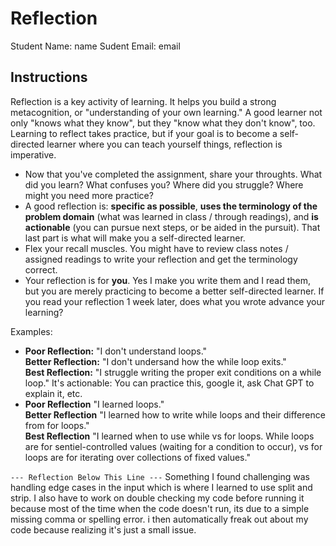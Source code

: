# Reflection

Student Name:  name
Sudent Email:  email

## Instructions

Reflection is a key activity of learning. It helps you build a strong metacognition, or "understanding of your own learning." A good learner not only "knows what they know", but they "know what they don't know", too. Learning to reflect takes practice, but if your goal is to become a self-directed learner where you can teach yourself things, reflection is imperative.

- Now that you've completed the assignment, share your throughts. What did you learn? What confuses you? Where did you struggle? Where might you need more practice?
- A good reflection is: **specific as possible**,  **uses the terminology of the problem domain** (what was learned in class / through readings), and **is actionable** (you can pursue next steps, or be aided in the pursuit). That last part is what will make you a self-directed learner.
- Flex your recall muscles. You might have to review class notes / assigned readings to write your reflection and get the terminology correct.
- Your reflection is for **you**. Yes I make you write them and I read them, but you are merely practicing to become a better self-directed learner. If you read your reflection 1 week later, does what you wrote advance your learning?

Examples:

- **Poor Reflection:**  "I don't understand loops."   
**Better Reflection:** "I don't undersand how the while loop exits."   
**Best Reflection:** "I struggle writing the proper exit conditions on a while loop." It's actionable: You can practice this, google it, ask Chat GPT to explain it, etc. 
-  **Poor Reflection** "I learned loops."   
**Better Reflection** "I learned how to write while loops and their difference from for loops."   
**Best Reflection** "I learned when to use while vs for loops. While loops are for sentiel-controlled values (waiting for a condition to occur), vs for loops are for iterating over collections of fixed values."

`--- Reflection Below This Line ---`
Something I found challenging was handling edge cases in the input which is where I learned to use split and strip. 
I also have to work on double checking my code before running it because most of the time when the code doesn't run, 
its due to a simple missing comma or spelling error. i then automatically freak out about my code because realizing it's 
just a small issue.
